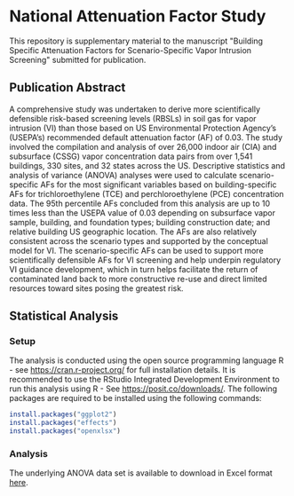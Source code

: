 # National Attenuation Factor Study

This repository is supplementary material to the manuscript "Building Specific Attenuation Factors for Scenario-Specific Vapor Intrusion Screening" submitted for publication. 

## Publication Abstract
A comprehensive study was undertaken to derive more scientifically defensible risk-based screening levels (RBSLs) in soil gas for vapor intrusion (VI) than those based on US Environmental Protection Agency’s (USEPA’s) recommended default attenuation factor (AF) of 0.03. The study involved the compilation and analysis of over 26,000 indoor air (CIA) and subsurface (CSSG) vapor concentration data pairs from over 1,541 buildings, 330 sites, and 32 states across the US.  Descriptive statistics and analysis of variance (ANOVA) analyses were used to calculate scenario-specific AFs for the most significant variables based on building-specific AFs for trichloroethylene (TCE) and perchloroethylene (PCE) concentration data.  The 95th percentile AFs concluded from this analysis are up to 10 times less than the USEPA value of 0.03 depending on subsurface vapor sample, building, and foundation types; building construction date; and relative building US geographic location.  The AFs are also relatively consistent across the scenario types and supported by the conceptual model for VI.  The scenario-specific AFs can be used to support more scientifically defensible AFs for VI screening and help underpin regulatory VI guidance development, which in turn helps facilitate the return of contaminated land back to more constructive re-use and direct limited resources toward sites posing the greatest risk.

## Statistical Analysis

### Setup
The analysis is conducted using the open source programming language R - see <https://cran.r-project.org/> for full installation details. It is recommended to use the RStudio Integrated Development Environment to run this analysis using R - See <https://posit.co/downloads/>. 
The following packages are required to be installed using the following commands: 
```r
install.packages("ggplot2")
install.packages("effects")
install.packages("openxlsx")
```

### Analysis
The underlying ANOVA data set is available to download in Excel format [here](https://github.com/sede-open/naf_study/blob/main/ANOVA_Raw%20Data.xlsx).
